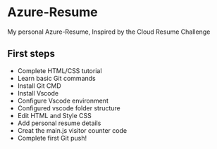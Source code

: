 # Azure-Resume

My personal Azure-Resume, Inspired by the Cloud Resume Challenge

## First steps

- Complete HTML/CSS tutorial
- Learn basic Git commands
- Install Git CMD
- Install Vscode
- Configure Vscode environment
- Configured vscode folder structure
- Edit HTML and Style CSS
- Add personal resume details
- Creat the main.js visitor counter code
- Complete first Git push!
